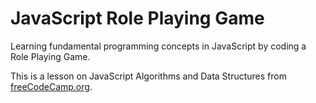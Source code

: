 # JavaScript Role Playing Game
 Learning fundamental programming concepts in JavaScript by coding a Role Playing Game. 
 
 This is a lesson on JavaScript Algorithms and Data Structures from [freeCodeCamp.org](https://www.freecodecamp.org/learn/javascript-algorithms-and-data-structures-v8#learn-basic-javascript-by-building-a-role-playing-game).
